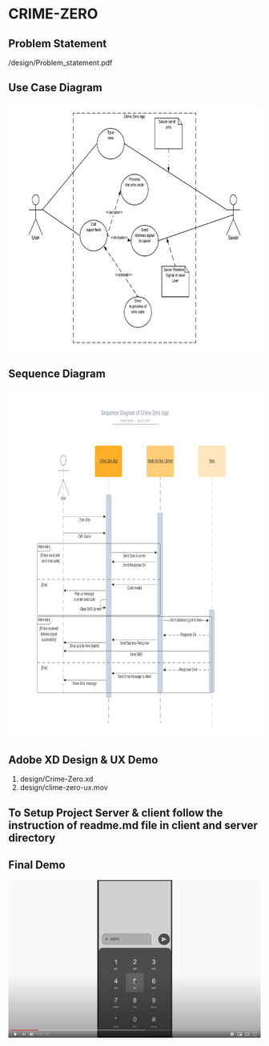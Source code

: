 # CRIME-ZERO

## Problem Statement 

/design/Problem_statement.pdf

## Use Case Diagram

<div style="width: auto; height: 500px; overflow-x: scroll;overflow-y: hidden;white-space: nowrap;">
<img src="design/UseCase_diagram.png" height="500">
</div>

## Sequence Diagram

<div style="width: auto; height: 700px; overflow-x: scroll;overflow-y: hidden;white-space: nowrap;">
<img src="design/Sequence_diagram.png" height="700">
</div>

## Adobe XD Design & UX Demo

1. design/Crime-Zero.xd
2. design/clime-zero-ux.mov

## To Setup Project Server & client follow the instruction of readme.md file in client and server directory

## Final Demo

[![Watch the Demo](design/youtube-demo.png)](https://youtu.be/vcoX6Phbq2Y)

